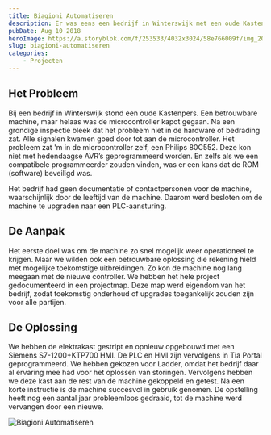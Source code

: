 ```yaml
---
title: Biagioni Automatiseren
description: Er was eens een bedrijf in Winterswijk met een oude Kastenpers. De microcontroller was kapot gegaan. Maar geen zorgen, we hebben het gefixt!
pubDate: Aug 10 2018
heroImage: https://a.storyblok.com/f/253533/4032x3024/58e766009f/img_20180724_201920.webp
slug: biagioni-automatiseren
categories:
    - Projecten
---
```


## Het Probleem
Bij een bedrijf in Winterswijk stond een oude Kastenpers. Een betrouwbare machine, maar helaas was de microcontroller kapot gegaan. Na een grondige inspectie bleek dat het probleem niet in de hardware of bedrading zat. Alle signalen kwamen goed door tot aan de microcontroller. Het probleem zat 'm in de microcontroller zelf, een Philips 80C552. Deze kon niet met hedendaagse AVR’s geprogrammeerd worden. En zelfs als we een compatibele programmeerder zouden vinden, was er een kans dat de ROM (software) beveiligd was.

Het bedrijf had geen documentatie of contactpersonen voor de machine, waarschijnlijk door de leeftijd van de machine. Daarom werd besloten om de machine te upgraden naar een PLC-aansturing.

## De Aanpak
Het eerste doel was om de machine zo snel mogelijk weer operationeel te krijgen. Maar we wilden ook een betrouwbare oplossing die rekening hield met mogelijke toekomstige uitbreidingen. Zo kon de machine nog lang meegaan met de nieuwe controller. We hebben het hele project gedocumenteerd in een projectmap. Deze map werd eigendom van het bedrijf, zodat toekomstig onderhoud of upgrades toegankelijk zouden zijn voor alle partijen.

## De Oplossing
We hebben de elektrakast gestript en opnieuw opgebouwd met een Siemens S7-1200+KTP700 HMI. De PLC en HMI zijn vervolgens in Tia Portal geprogrammeerd. We hebben gekozen voor Ladder, omdat het bedrijf daar al ervaring mee had voor het oplossen van storingen. Vervolgens hebben we deze kast aan de rest van de machine gekoppeld en getest. Na een korte instructie is de machine succesvol in gebruik genomen. De opstelling heeft nog een aantal jaar probleemloos gedraaid, tot de machine werd vervangen door een nieuwe.

![Biagioni Automatiseren](https://a.storyblok.com/f/253533/4032x3024/7fe77ad7ac/img_20180730_124609.webp)